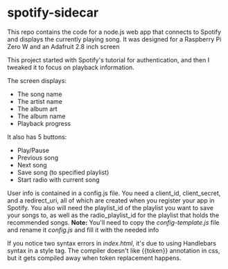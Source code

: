 # spotify-sidecar

This repo contains the code for a node.js web app that connects to Spotify and displays the currently playing song.
It was designed for a Raspberry Pi Zero W and an Adafruit 2.8 inch screen

This project started with Spotify's tutorial for authentication, and then I tweaked it to focus on playback information.

The screen displays:
- The song name
- The artist name
- The album art
- The album name
- Playback progress

It also has 5 buttons:
- Play/Pause
- Previous song
- Next song
- Save song (to specified playlist)
- Start radio with current song

User info is contained in a config.js file. You need a client_id, client_secret, and a redirect_uri, all of which are created when you register your app in Spotify. You also will need the playlist_id of the playlist you want to save your songs to, as well as the radio_playlist_id for the playlist that holds the recommended songs.
**Note:** You'll need to copy the *config-template.js* file and rename it *config.js* and fill it with the needed info

If you notice two syntax errors in *index.html*, it's due to using Handlebars syntax in a style tag. The compiler doesn't like {{token}} annotation in css, but it gets compiled away when token replacement happens.
